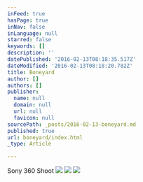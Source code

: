 ```yaml
---
inFeed: true
hasPage: true
inNav: false
inLanguage: null
starred: false
keywords: []
description: ''
datePublished: '2016-02-13T08:18:35.517Z'
dateModified: '2016-02-13T08:18:20.782Z'
title: Boneyard
author: []
authors: []
publisher:
  name: null
  domain: null
  url: null
  favicon: null
sourcePath: _posts/2016-02-13-boneyard.md
published: true
url: boneyard/index.html
_type: Article

---
```

Sony 360 Shoot
![](https://the-grid-user-content.s3-us-west-2.amazonaws.com/44dfacce-d013-44b9-bb7d-11b949fea6ed.jpg)
![](https://the-grid-user-content.s3-us-west-2.amazonaws.com/918992d9-9e9d-4df7-8367-bf435a72792c.jpg)
![](https://the-grid-user-content.s3-us-west-2.amazonaws.com/9daa7d5a-f60e-413c-b4cd-516d5465becc.jpg)